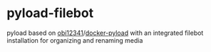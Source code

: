 # pyload-filebot
pyload based on [obi12341](https://github.com/obi12341 "obi12341 repositories")/[docker-pyload](https://github.com/obi12341/docker-pyload) with an integrated filebot installation for organizing and renaming media 
